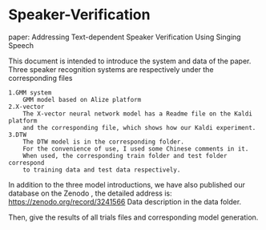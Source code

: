 # Speaker-Verification
paper: Addressing Text-dependent Speaker Verification Using Singing Speech

This document is intended to introduce the system and data of the paper.
Three speaker recognition systems are respectively under the corresponding files
	
	1.GMM system
		GMM model based on Alize platform
	2.X-vector
		The X-vector neural network model has a Readme file on the Kaldi platform 
		and the corresponding file, which shows how our Kaldi experiment.
	3.DTW
		The DTW model is in the corresponding folder. 
		For the convenience of use, I used some Chinese comments in it.
		When used, the corresponding train folder and test folder correspond 
		to training data and test data respectively.

 In addition to the three model introductions, we have also published our database on the Zenodo ,
 the detailed address is: https://zenodo.org/record/3241566
 Data description in the data folder.
 
 Then, give the results of all trials files and corresponding model generation.

